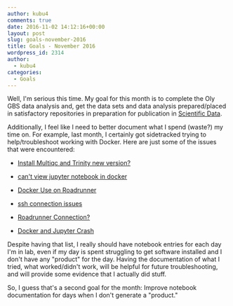 ```yaml
---
author: kubu4
comments: true
date: 2016-11-02 14:12:16+00:00
layout: post
slug: goals-november-2016
title: Goals - November 2016
wordpress_id: 2314
author:
  - kubu4
categories:
  - Goals
---
```


Well, I'm serious this time. My goal for this month is to complete the Oly GBS data analysis and, get the data sets and data analysis prepared/placed in satisfactory repositories in preparation for publication in [Scientific Data](http://www.nature.com/sdata/about).

Additionally, I feel like I need to better document what I spend (waste?) my time on. For example, last month, I certainly got sidetracked trying to help/troubleshoot working with Docker. Here are just some of the issues that were encountered:




    
  * [Install Multiqc and Trinity new version? ](https://github.com/sr320/LabDocs/issues/302)

    
  * [can't view jupyter notebook in docker ](https://github.com/sr320/LabDocs/issues/297)

    
  * [Docker Use on Roadrunner ](https://github.com/sr320/LabDocs/issues/293)

    
  * [ssh connection issues ](https://github.com/sr320/LabDocs/issues/291)

    
  * [Roadrunner Connection? ](https://github.com/sr320/LabDocs/issues/315)

    
  * [Docker and Jupyter Crash ](https://github.com/sr320/LabDocs/issues/318)



Despite having that list, I really should have notebook entries for each day I'm in lab, even if my day is spent struggling to get software installed and I don't have any "product" for the day. Having the documentation of what I tried, what worked/didn't work, will be helpful for future troubleshooting, and will provide some evidence that I actually did stuff.

So, I guess that's a second goal for the month: Improve notebook documentation for days when I don't generate a "product."
